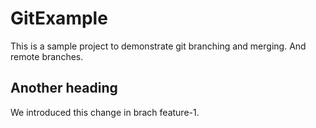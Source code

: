 # GitExample

This is a sample project to demonstrate git branching and merging. And remote branches.

## Another heading

We introduced this change in brach feature-1.
